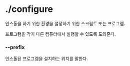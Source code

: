 # ./configure

인스톨을 하기 위한 환경을 설정하기 위한 스크립트 또는 프로그램.

프로그램을 각기 다른 컴퓨터에서 실행할 수 있도록 도와준다.



### --prefix

인스톨된 프로그램을 설치하는 위치를 말한다.